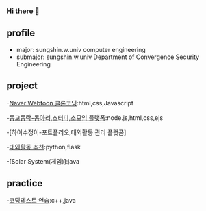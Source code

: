 ### Hi there 👋

## profile
- major: sungshin.w.univ computer engineering
- submajor: sungshin.w.univ Department of Convergence Security Engineering

## project
-[Naver Webtoon 클론코딩](https://github.com/JiwonLee42/web-basics):html,css,Javascript

-[동고동락-동아리,스터디,소모임 플랫폼](https://github.com/JiwonLee42/dongodonglak):node.js,html,css,ejs

-[하이수정이-포트폴리오,대외활동 관리 플랫폼]

  -[대외활동 추천](https://github.com/JiwonLee42/hisujung_flask):python,flask
  
-[Solar System(게임)]:java

## practice
-[코딩테스트 연습](https://github.com/JiwonLee42/CodingTest):c++,java


<!--
**JiwonLee42/JiwonLee42** is a ✨ _special_ ✨ repository because its `README.md` (this file) appears on your GitHub profile.
